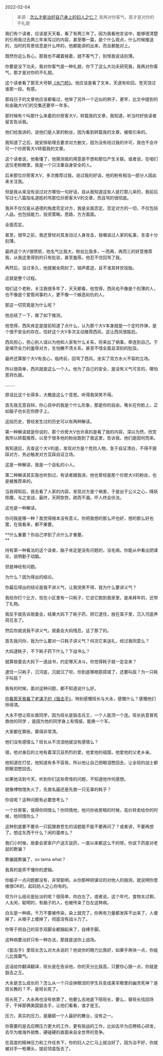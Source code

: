 2022-02-04

> 来源：[怎么才能治好自己身上的妇人之仁？](http://mp.weixin.qq.com/s?__biz=MzU3NDc5Nzc0NQ==&mid=2247512439&idx=1&sn=eb7e2e63454860d6e016445afc0b4067&chksm=fd2e13a9ca599abfe816bbb43424d79a12e6bbb0805cd13c321965d385f565ecb1491b9f8e5f&scene=27#wechat_redirect)
> 我再对你客气，那才是对你的不礼貌

我们有个读者，应该是天天看，看了有两三年了。因为我看他言谈中，能够很清楚的引用我过去两三年来写过的内容，甚至哪一篇，是个什么观点，什么时候推送的，当时的背景信息是什么样的，他都能讲的出来，而且都能对上。  

  

既然你这么有心，那我也不藏着掖着，就不客气了，别怪我说话刻薄。  

  

你要是没下功夫，我对你客气是一种礼貌，你下了这么大功夫研究我，我再对你客气，那才是对你的不礼貌。

  

这个读者看了那天大号聊[《水门桥》](http://mp.weixin.qq.com/s?__biz=MzU0MjYwNDU2Mw==&mid=2247503657&idx=1&sn=4b8b1a506a6f19ae7b8534fde302aed2&chksm=fb1aa355cc6d2a43970fa861e8a19a0a70e9af725e63e0f87443e6342de9b0ee583af0432957&scene=21#wechat_redirect)。他应该是看了文末，天道有轮回，苍天饶过谁那一段，有感。

  

那段日子的文章他应该都看过，他举了另外一个近似的例子，更早，比文中提到的和金融大V们的交集还要早一年多。

  

那时候有个叫那什么来着的炒房客大V，转载我的文章，我知道，听当时好些读者留言告诉我。  

  

他们给我讲的，说他们是人家的粉丝，因为看到转载我的文章，被吸引来的。

  

我知道了之后，就安排助理去要求对方删文，因为没有经过我的许可，我也不会许可一个炒房客大V转载我的文章。  

  

这个读者说，他看懂了，他猜测我的用意是不想和那位产生关联。或者说，在咱们这位老粉眼里，我是一个只注重自身安全的人。

  

后来那位炒房客大V，多次推荐过我，说过我的好话，他的粉有相当一部分人因此来关注我。

  

但是我从来没有说过对方哪怕一句好话，自从我知道这些人是打那儿来的，我前后写过七八篇指名道姓的骂那位炒房客大V的文章，而且骂的很彻底。

  

我并不仅仅是从道德的角度否定对方，我是全面否定。否定对方的一切，不仅包括人品，也包括能力，投资策略，思路，方方面面。  

  

全面否定。  

  

甚至，很早之前，我还曾经对其发动过人身攻击，我嘲讽过人家的私事，言语十分刻薄。  

  

最终这个大V很愤怒，他名气比我大，粉丝比我多，一而再，再而三的好意推荐我，从我这里得到的只有批驳，甚至羞辱。他忍不住回骂了我。  

  

再然后，没过多久，他就被全网封了，销声匿迹，且不准其转世投胎。

  

这就是整个过程。  

  

咱们这个老粉，关注我很多年了，天天都看，他觉得，西风也不像是个刻薄的人，也不像是个爱管闲事的人，更不像一个嫉恶如仇的人。  

  

那这一切究竟是为什么呢？

  

他总结了一下，做了如下推测。  

  

他觉得，西风肯定是提前知道了点什么，认为那个大V本身就是一个定时炸弹，是个很不安全的存在。恰好这个大V多次主动推荐西风，这让西风很尴尬。  

  

西风担心，担心别人误以为他和人家有什么关系，将来出了祸事，牵连到自己。于是竭尽全力的羞辱对方，生怕撇不清关系，甚至不惜全面且深刻的批驳。  

  

最终还算那个大V有良心，临终前，回骂了西风，坐实了双方水火不容的立场。  

  

所以很简单，西风就是这么一个人。他为了自己的安全，是没有义气可言的，哪怕恩将仇报。

  

........  

  

原话比这个长得多，大概是这么个意思。听得我哭笑不得。  

  

首先我无意自辩，你心目中的我是个什么形象，那是你的自由，嘴长在你脸上，正如脑子也长在你脖子上。  

  

这段历史，曾经发生过的历史可以有两种解读。  

  

第一种解读就是你说的，那个炒房大V也许真的是看了我的内容，深以为然，欣赏我所以转载推荐。以至于很多他的粉丝跑到了我这里，告诉我，他们是因何而来。

  

我知道后，去查这个大V的底，发现对方是个危险人物，急于自证清白，不得不狠踩对方，务必触发对方互踩自证立场。

  

这是一种解读，我是一个自私的小人。  

  

第二种解读其实我也听到过，有读者跟我讲。他也曾经是那个炒房大V的粉丝，也是被推荐来的。

  

当我得知后，我去看了人家的内容，发现对方是个祸害，于是出于公义之心，降妖除魔，与之宣战，最终，天网恢恢，疏而不漏。坏人终会伏法。

  

这也是一种解读。  

  

你问我是哪一种？我觉得根本没有意义。你把我想的那么坏也好，想的那么好也罢，在我看来，都不重要。  

  

 **什么重要？你自己学到了点什么才重要。  
**

  

持有第一种看法的这个读者，脑子肯定是没有问题的，没毛病。你能从中看出阴谋论，说明勤于动脑。  

  

但是神经有问题。  

  

为什么？因为得出的结论。

  

你最后得出的结论是我不讲义气，让我哭笑不得，我为什么要讲义气？

  

我给你打个比方，现在小区里有一只耗子，它说它跑到我家里，是来拜年的，还带了礼物。  

  

我反手就告诉居委会，结果大妈下了耗子药，把它逮住，放在笼子里，沉入河底养荷花去了。  

  

然后你就说我不讲义气，居委会大妈残忍，这了那了的。  

  

首先我问你，我为什么要对一只耗子讲义气？何况它来送礼，经过我同意么？  

  

大妈逮耗子，不下耗子药下什么？下战书么？  

  

就算居委会大妈下一道战书，约定哪天决斗，你觉得耗子就一定会来？

  

逮住一只耗子，沉河底，沉就沉了呗，你到底哪根筋搭错了，还要叫屈？为一只耗子叫屈？  

  

我有的时候，面对这种问题，都不知道说什么好。  

  

[你看那天我看了老谋子的《狙击手》](http://mp.weixin.qq.com/s?__biz=MzU0MjYwNDU2Mw==&mid=2247503731&idx=2&sn=c49b2425a524c0fdf560f84355bfb577&chksm=fb1aa30fcc6d2a19b1600146c30ad436eba8af4cdb66991c61b60b7ac13be6c194b5c6bd80fb&scene=21#wechat_redirect)，特别感慨班长与大永，感慨什么？感慨他们拎得清。  

  

大永不想让班长救同学，因为班长是狙击兵王，一个人能顶一个连。班长执意冒死救他的同学 ，是因为他的同学身上有情报，能换一个军。

  

大家都在算账，算得非常清。  

  

他们没有感情么？班长从不流泪他就没有感情么？  

  

错，他对身后的土地有着深沉且热烈的爱，他爱他的祖国，他爱他的父老乡亲。

  

他知道在打仗，他知道有多不容易，所以他让自己把眼泪憋回去，让全班的战士都把眼泪憋回去。  

  

如果他活到今天，听到你们这些奇怪的问题，不知道他作何感想。  

  

就像博物馆失火了，先救名画还是先救一只无辜的耗子？  

  

你说呢？这种问题有必要思考么？

  

一个炒房客，值得你同情么？你同情他，他问你收房租的时候，高价转卖给你的时候，他同情你么？  

  

这种到底要不要杀一只狐狸救苍生的话题能不能不要再问了？或者讲，不要再想了。想这东西干什么？闲的蛋疼么？

  

我们小时候，居委会家家户户送灭鼠药，一直以来都这么干的呀。你说下药是对老鼠的欺骗？  

  

欺骗就欺骗了，so tama what？

  

我真的是弄不懂你的逻辑。  

  

你脑子一点问题都没有，非常聪明，从你那种阴谋论的对他人的揣测，就说明你思维很OK的，起码防人之心你有的。  

  

但为什么结论是扯淡的呢？很简单，你白左了。或者说，这个年代，食物太过剩，人太闲，聪明的，有脑子的人，也被传染了白左这种病。  

  

白左是一种病，千万不要被传染，染上就完了。你再有力量都发挥不出来了，人傻掉了，从根子上傻掉了，彻底没有战斗力了。  

  

你等于把自己的双手双脚全都捆起来了，自缚手脚。

  

这种病要治好只有一种办法，那就是送你上战场。  

  

《狙击手》里班长怎么对大永说的？他说你的眼力比我好，如果手再快一点，你娃儿比我霸气。  

  

这话给你翻译翻译，班长是在告诉他，你的天分比我高，只要你心狠一点，你就是狙击之王。

  

大永是怎么成长的？怎么从一个只会抹眼泪的学生兵变成美军眼里的幽灵死神？是班长教的？不，是班长死了。  

  

班长死了，大永再也没有依靠了，他要么去地底下陪班长，要么，替班长找回场子，干掉那俩美国狙击手，让他们看看，谁才是王。  

  

压力，真实的压力，是磨砺一个人最好的舞台，没有之一。  

  

你需要的是去应聘压力更大的工作，更有挑战的工作，比如去华为应聘核心研发，去华为做海外销售，硬碰硬的直面来自全世界的竞争。  

  

在高度的精神压力和工作任务下，你的妇人之仁马上就治好了，因为治不好，你就被对手一枪爆头，提前领盒饭去了。

